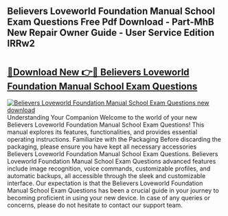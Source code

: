 ## Believers Loveworld Foundation Manual School Exam Questions Free Pdf Download - Part-MhB New Repair Owner Guide - User Service Edition IRRw2

# <h2><a href="http://bc62227.oget.top/?id=Believers+Loveworld+Foundation+Manual+School+Exam+Questions">🔗Download New 👉🔴 Believers Loveworld Foundation Manual School Exam Questions</a></h2>

[![Believers Loveworld Foundation Manual School Exam Questions new download](https://i.imgur.com/5g1atiW.png)](http://bc62227.oget.top/?id=Believers+Loveworld+Foundation+Manual+School+Exam+Questions)
Understanding Your Companion Welcome to the world of your new Believers Loveworld Foundation Manual School Exam Questions! This manual explores its features, functionalities, and provides essential operating instructions. Familiarize with the Packaging Before discarding the packaging, please ensure you have kept all necessary accessories Believers Loveworld Foundation Manual School Exam Questions. Believers Loveworld Foundation Manual School Exam Questions advanced features include image recognition, voice commands, customizable profiles, and automatic backups, all accessible through the sleek and customizable interface. Our expectation is that the Believers Loveworld Foundation Manual School Exam Questions has been a crucial guide in your journey to becoming proficient in using your new device. In case of any queries or concerns, please do not hesitate to contact our support team.

